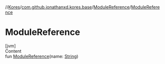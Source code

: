 //[Kores](../../index.md)/[com.github.jonathanxd.kores.base](../index.md)/[ModuleReference](index.md)/[ModuleReference](-module-reference.md)



# ModuleReference  
[jvm]  
Content  
fun [ModuleReference](-module-reference.md)(name: [String](https://kotlinlang.org/api/latest/jvm/stdlib/kotlin/-string/index.html))  



